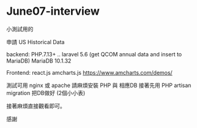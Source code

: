 # June07-interview

小測試用的  

申請 US Historical Data 

backend:
PHP.7.13+ .. laravel 5.6   (get QCOM annual data and insert to MariaDB)
MariaDB 10.1.32

Frontend:
react.js
amcharts.js
https://www.amcharts.com/demos/


測試可用 nginx 或 apache
請麻煩安裝 PHP 與 相應DB 接著先用 PHP artisan migration 把DB做好 (2個小小表)

接著麻煩直接觀看即可。

感謝
